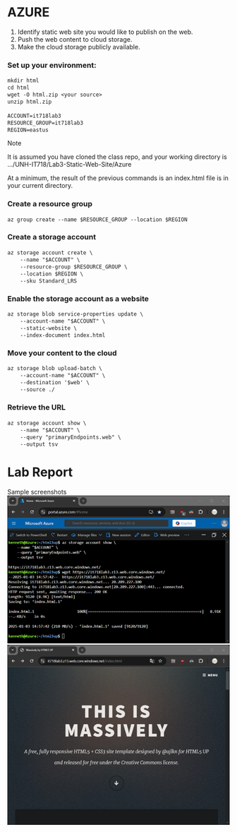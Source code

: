 # AZURE										
1.	Identify static web site you would like to publish on the web.
2.	Push the web content to cloud storage.
3.	Make the cloud storage publicly available.

### Set up your environment:
```
mkdir html
cd html
wget -O html.zip <your source>
unzip html.zip

ACCOUNT=it718lab3
RESOURCE_GROUP=it718lab3
REGION=eastus
```
> [!note]
> It is assumed you have cloned the class repo, and your working directory is .../UNH-IT718/Lab3-Static-Web-Site/Azure

At a minimum, the result of the previous commands is an index.html file is in your current directory.

### Create a resource group
```
az group create --name $RESOURCE_GROUP --location $REGION
```
### Create a storage account
```
az storage account create \
    --name "$ACCOUNT" \
    --resource-group $RESOURCE_GROUP \
    --location $REGION \
    --sku Standard_LRS
```
### Enable the storage account as a website
```
az storage blob service-properties update \
    --account-name "$ACCOUNT" \
    --static-website \
    --index-document index.html
```
### Move your content to the cloud
```
az storage blob upload-batch \
    --account-name "$ACCOUNT" \
    --destination '$web' \
    --source ./
```
### Retrieve the URL
```
az storage account show \
    --name "$ACCOUNT" \
    --query "primaryEndpoints.web" \
    --output tsv
```
# Lab Report
Sample screenshots
![CLI screen capture](lab3-azure-cli.png)
![Website home page](lab3-azure-website.png)
